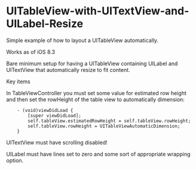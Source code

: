 # UITableView-with-UITextView-and-UILabel-Resize
Simple example of how to layout a UITableView automatically.

Works as of iOS 8.3

Bare minimum setup for having a UITableView containing UILabel and UITextView that automatically resize to fit content.

Key items

In TableViewController you must set some value for estimated row height and then set the rowHeight of the table view to automatically dimension:
```
    - (void)viewDidLoad {
        [super viewDidLoad];
        self.tableView.estimatedRowHeight = self.tableView.rowHeight;
        self.tableView.rowHeight = UITableViewAutomaticDimension;
    }
```
UITextView must have scrolling disabled!

UILabel must have lines set to zero and some sort of appropriate wrapping option.
